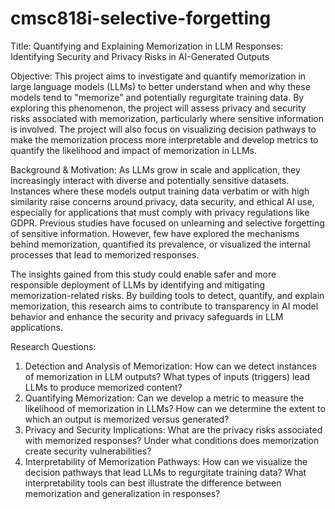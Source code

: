 # cmsc818i-selective-forgetting

Title: 
Quantifying and Explaining Memorization in LLM Responses: Identifying Security and Privacy Risks in AI-Generated Outputs

Objective:
This project aims to investigate and quantify memorization in large language models (LLMs) to better understand when and why these models tend to "memorize" and potentially regurgitate training data. By exploring this phenomenon, the project will assess privacy and security risks associated with memorization, particularly where sensitive information is involved. The project will also focus on visualizing decision pathways to make the memorization process more interpretable and develop metrics to quantify the likelihood and impact of memorization in LLMs.

Background & Motivation:
As LLMs grow in scale and application, they increasingly interact with diverse and potentially sensitive datasets. Instances where these models output training data verbatim or with high similarity raise concerns around privacy, data security, and ethical AI use, especially for applications that must comply with privacy regulations like GDPR. Previous studies have focused on unlearning and selective forgetting of sensitive information. However, few have explored the mechanisms behind memorization, quantified its prevalence, or visualized the internal processes that lead to memorized responses.

The insights gained from this study could enable safer and more responsible deployment of LLMs by identifying and mitigating memorization-related risks. By building tools to detect, quantify, and explain memorization, this research aims to contribute to transparency in AI model behavior and enhance the security and privacy safeguards in LLM applications.

Research Questions:
1. Detection and Analysis of Memorization: How can we detect instances of memorization in LLM outputs? What types of inputs (triggers) lead LLMs to produce memorized content?
2. Quantifying Memorization: Can we develop a metric to measure the likelihood of memorization in LLMs? How can we determine the extent to which an output is memorized versus generated?
3. Privacy and Security Implications: What are the privacy risks associated with memorized responses? Under what conditions does memorization create security vulnerabilities?
4. Interpretability of Memorization Pathways: How can we visualize the decision pathways that lead LLMs to regurgitate training data? What interpretability tools can best illustrate the difference between memorization and generalization in responses?